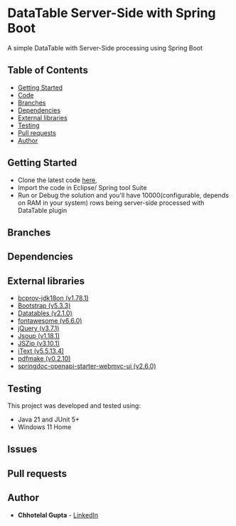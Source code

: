 # DataTable Server-Side with Spring Boot

A simple DataTable with Server-Side processing using Spring Boot

## Table of Contents

* [Getting Started](#getting-started)
* [Code](https://github.com/guptachhotelal/DTGrid)
* [Branches](#branches)
* [Dependencies](#dependencies)
* [External libraries](#external-libraries)
* [Testing](#testing)
* [Pull requests](#pull-requests)
* [Author](#author)

## Getting Started

* Clone the latest code [here](https://github.com/guptachhotelal/DTGrid),
* Import the code in Eclipse/ Spring tool Suite
* Run or Debug the solution and you'll have 10000(configurable, depends on RAM in your system) rows being server-side processed with DataTable plugin

## Branches

## Dependencies

## External libraries

* [bcprov-jdk18on (v1.78.1)](https://www.bouncycastle.org/java.html)
* [Bootstrap (v5.3.3)](https://getbootstrap.com/)
* [Datatables (v2.1.0)](https://datatables.net/)
* [fontawesome (v6.6.0)](https://fontawesome.com)
* [jQuery (v3.7.1)](https://jquery.com/)
* [Jsoup (v1.18.1)](https://jsoup.org/)
* [JSZip (v3.10.1)](https://stuk.github.io/jszip/)
* [iText (v5.5.13.4)](https://itextpdf.com/products/itext-5-legacy)
* [pdfmake (v0.2.10)](pdfmake.org)
* [springdoc-openapi-starter-webmvc-ui (v2.6.0)](https://springdoc.org/)


## Testing

This project was developed and tested using:

* Java 21 and JUnit 5+
* Windows 11 Home

## Issues

## Pull requests

## Author

* **Chhotelal Gupta** - [LinkedIn](https://www.linkedin.com/in/guptachhotelal)
